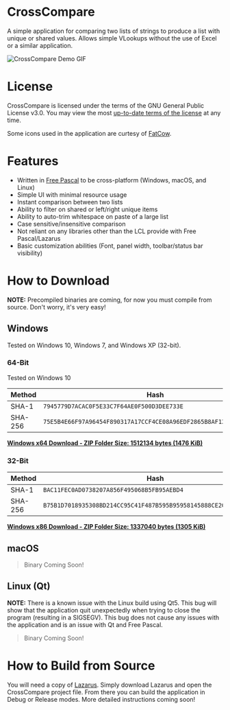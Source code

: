 # CrossCompare
A simple application for comparing two lists of strings to produce a list with unique or shared values. Allows simple VLookups without the use of Excel or a similar application.

![CrossCompare Demo GIF](https://raw.githubusercontent.com/nhwood/CrossCompare/master/docs/demo.gif)

# License

CrossCompare is licensed under the terms of the GNU General Public License v3.0. You may view the most [up-to-date terms of the license](https://github.com/nhwood/CrossCompare/blob/master/LICENSE) at any time.

Some icons used in the application are curtesy of [FatCow](https://www.fatcow.com/free-icons).

# Features

* Written in [Free Pascal](https://www.freepascal.org/) to be cross-platform (Windows, macOS, and Linux)
* Simple UI with minimal resource usage
* Instant comparison between two lists
* Ability to filter on shared or left/right unique items
* Ability to auto-trim whitespace on paste of a large list
* Case sensitive/insensitive comparison
* Not reliant on any libraries other than the LCL provide with Free Pascal/Lazarus
* Basic customization abilities (Font, panel width, toolbar/status bar visibility)

# How to Download

**NOTE:** Precompiled binaries are coming, for now you must compile from source. Don't worry, it's very easy!

## Windows

Tested on Windows 10, Windows 7, and Windows XP (32-bit).

### 64-Bit

Tested on Windows 10

| Method |Hash                                                              |
|--------|------------------------------------------------------------------|
|SHA-1   |`7945779D7ACAC0F5E33C7F64AE0F500D3DEE733E`                        |
|SHA-256 |`75E5B4E66F97A96454F890317A17CCF4CE08A96EDF2865B8AF13B51F7DDBF6D5`|

**[Windows x64 Download - ZIP Folder Size: 1512134 bytes (1476 KiB)](https://www.noahw.org/Download/CrossCompare/x64)**

### 32-Bit

| Method |Hash                                                              |
|--------|------------------------------------------------------------------|
|SHA-1   |`BAC11FEC0AD0738207A856F495068B5FB95AEBD4`                        |
|SHA-256 |`B75B1D7018935308BD214CC95C41F487B595B95958145888CE20FDEE8DC34A64`|

**[Windows x86 Download - ZIP Folder Size: 1337040 bytes (1305 KiB)](https://www.noahw.org/Download/CrossCompare/x86)**

## macOS

> Binary Coming Soon!

## Linux (Qt)

**NOTE:** There is a known issue with the Linux build using Qt5. This bug will show that the application quit unexpectedly when trying to close the program (resulting in  a SIGSEGV). This bug does not cause any issues with the application and is an issue with Qt and Free Pascal.

> Binary Coming Soon!

# How to Build from Source

You will need a copy of [Lazarus](https://www.lazarus-ide.org/). Simply download Lazarus and open the CrossCompare project file. From there you can build the application in Debug or Release modes. More detailed instructions coming soon!